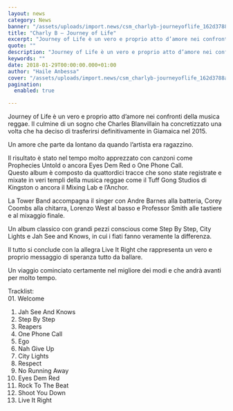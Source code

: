 ```yaml
---
layout: news
category: News
banner: "/assets/uploads/import.news/csm_charlyb-journeyoflife_162d3788af-640x640.jpg"
title: "Charly B – Journey of Life"
excerpt: "Journey of Life è un vero e proprio atto d’amore nei confronti della musica reggae. Il culmine di un sogno che Charles Blanvillain ha concretizzato una volta che ha deciso di trasferirsi definitivamente in Giamaica nel 2015. Un amore che parte da lontano da quando l’artista era ragazzino. Il risultato  è stato nel tempo molto [&hellip"
quote: ""
description: "Journey of Life è un vero e proprio atto d’amore nei confronti della musica reggae. Il culmine di un sogno che Charles Blanvillain ha concretizzato una volta che ha deciso di trasferirsi definitivamente in Giamaica nel 2015. Un amore che parte da lontano da quando l’artista era ragazzino. Il risultato  è stato nel tempo molto [&hellip"
keywords: ""
date: 2018-01-29T00:00:00.000+01:00
author: "Haile Anbessa"
cover: "/assets/uploads/import.news/csm_charlyb-journeyoflife_162d3788af-640x640.jpg"
pagination:
  enabled: true

---
```


Journey of Life è un vero e proprio atto d’amore nei confronti della musica reggae. Il culmine di un sogno che Charles Blanvillain ha concretizzato una volta che ha deciso di trasferirsi definitivamente in Giamaica nel 2015.

Un amore che parte da lontano da quando l’artista era ragazzino.

Il risultato è stato nel tempo molto apprezzato con canzoni come Prophecies Untold o ancora Eyes Dem Red o One Phone Call.  
Questo album è composto da quattordici tracce che sono state registrate e mixate in veri templi della musica reggae come il Tuff Gong Studios di Kingston o ancora il Mixing Lab e l’Anchor.

La Tower Band accompagna il singer con Andre Barnes alla batteria, Corey Coombs alla chitarra, Lorenzo West al basso e Professor Smith alle tastiere e al mixaggio finale.

Un album classico con grandi pezzi conscious come Step By Step, City Lights e Jah See and Knows, in cui i fiati fanno veramente la differenza.

Il tutto si conclude con la allegra Live It Right che rappresenta un vero e proprio messaggio di speranza tutto da ballare.

Un viaggio cominciato certamente nel migliore dei modi e che andrà avanti per molto tempo.

Tracklist:  
01\. Welcome

1. Jah See And Knows
2. Step By Step
3. Reapers
4. One Phone Call
5. Ego
6. Nah Give Up
7. City Lights
8. Respect
9. No Running Away
10. Eyes Dem Red
11. Rock To The Beat
12. Shoot You Down
13. Live It Right